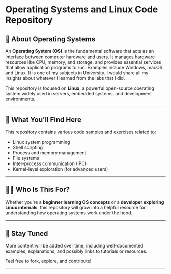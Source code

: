 # Operating Systems and Linux Code Repository

## 🧠 About Operating Systems

An **Operating System (OS)** is the fundamental software that acts as an interface between computer hardware and users. It manages hardware resources like CPU, memory, and storage, and provides essential services that allow application programs to run. Examples include Windows, macOS, and Linux. It is one of my subjects in University. I would share all my insights about whatever I learned from the labs that I did.

This repository is focused on **Linux**, a powerful open-source operating system widely used in servers, embedded systems, and development environments.

---

## 📁 What You'll Find Here

This repository contains various code samples and exercises related to:

- Linux system programming
- Shell scripting
- Process and memory management
- File systems
- Inter-process communication (IPC)
- Kernel-level exploration (for advanced users)

---

## 🧑‍💻 Who Is This For?

Whether you're a **beginner learning OS concepts** or a **developer exploring Linux internals**, this repository will grow into a helpful resource for understanding how operating systems work under the hood.

---

## 📌 Stay Tuned

More content will be added over time, including well-documented examples, explanations, and possibly links to tutorials or resources.

Feel free to fork, explore, and contribute!

---
